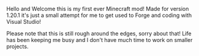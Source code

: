 Hello and Welcome this is my first ever Minecraft mod! Made for version 1.20.1 it's just a small attempt for me to get used to Forge and coding with Visual Studio!

Please note that this is still rough around the edges, sorry about that! Life has been keeping me busy and I don't have much time to work on smaller projects.
